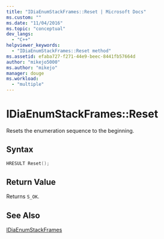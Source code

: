 ```yaml
---
title: "IDiaEnumStackFrames::Reset | Microsoft Docs"
ms.custom: ""
ms.date: "11/04/2016"
ms.topic: "conceptual"
dev_langs: 
  - "C++"
helpviewer_keywords: 
  - "IDiaEnumStackFrames::Reset method"
ms.assetid: efaba727-f271-44e9-beec-8441fb57664d
author: "mikejo5000"
ms.author: "mikejo"
manager: douge
ms.workload: 
  - "multiple"
---
```

# IDiaEnumStackFrames::Reset
Resets the enumeration sequence to the beginning.  
  
## Syntax  
  
```C++  
HRESULT Reset();  
```  
  
## Return Value  
 Returns `S_OK`.  
  
## See Also  
 [IDiaEnumStackFrames](../../debugger/debug-interface-access/idiaenumstackframes.md)